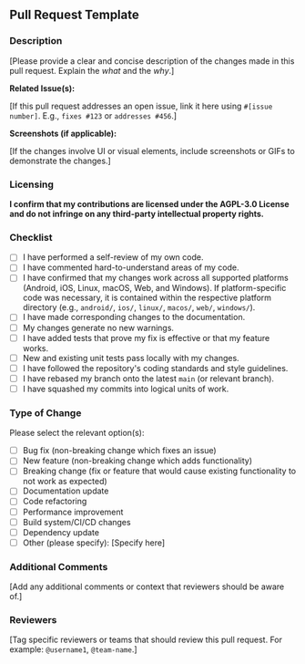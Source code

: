 ## Pull Request Template

### Description

[Please provide a clear and concise description of the changes made in this pull request. Explain the *what* and the *why*.]

**Related Issue(s):**

[If this pull request addresses an open issue, link it here using `#[issue number]`. E.g., `fixes #123` or `addresses #456`.]

**Screenshots (if applicable):**

[If the changes involve UI or visual elements, include screenshots or GIFs to demonstrate the changes.]

### Licensing

**I confirm that my contributions are licensed under the AGPL-3.0 License and do not infringe on any third-party intellectual property rights.**

### Checklist

- [ ] I have performed a self-review of my own code.
- [ ] I have commented hard-to-understand areas of my code.
- [ ] I have confirmed that my changes work across all supported platforms (Android, iOS, Linux, macOS, Web, and Windows). If platform-specific code was necessary, it is contained within the respective platform directory (e.g., `android/`, `ios/`, `linux/`, `macos/`, `web/`, `windows/`).
- [ ] I have made corresponding changes to the documentation.
- [ ] My changes generate no new warnings.
- [ ] I have added tests that prove my fix is effective or that my feature works.
- [ ] New and existing unit tests pass locally with my changes.
- [ ] I have followed the repository's coding standards and style guidelines.
- [ ] I have rebased my branch onto the latest `main` (or relevant branch).
- [ ] I have squashed my commits into logical units of work.

### Type of Change

Please select the relevant option(s):

- [ ] Bug fix (non-breaking change which fixes an issue)
- [ ] New feature (non-breaking change which adds functionality)
- [ ] Breaking change (fix or feature that would cause existing functionality to not work as expected)
- [ ] Documentation update
- [ ] Code refactoring
- [ ] Performance improvement
- [ ] Build system/CI/CD changes
- [ ] Dependency update
- [ ] Other (please specify): [Specify here]

### Additional Comments

[Add any additional comments or context that reviewers should be aware of.]

### Reviewers

[Tag specific reviewers or teams that should review this pull request. For example: `@username1`, `@team-name`.]
